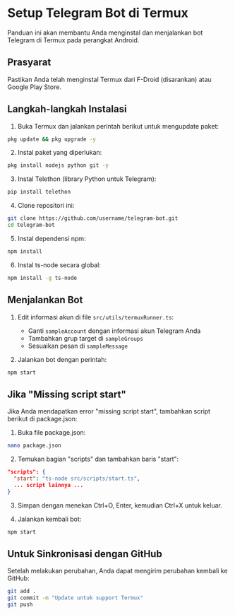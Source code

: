 
# Setup Telegram Bot di Termux

Panduan ini akan membantu Anda menginstal dan menjalankan bot Telegram di Termux pada perangkat Android.

## Prasyarat

Pastikan Anda telah menginstal Termux dari F-Droid (disarankan) atau Google Play Store.

## Langkah-langkah Instalasi

1. Buka Termux dan jalankan perintah berikut untuk mengupdate paket:

```bash
pkg update && pkg upgrade -y
```

2. Instal paket yang diperlukan:

```bash
pkg install nodejs python git -y
```

3. Instal Telethon (library Python untuk Telegram):

```bash
pip install telethon
```

4. Clone repositori ini:

```bash
git clone https://github.com/username/telegram-bot.git
cd telegram-bot
```

5. Instal dependensi npm:

```bash
npm install
```

6. Instal ts-node secara global:

```bash
npm install -g ts-node
```

## Menjalankan Bot

1. Edit informasi akun di file `src/utils/termuxRunner.ts`:
   - Ganti `sampleAccount` dengan informasi akun Telegram Anda
   - Tambahkan grup target di `sampleGroups`
   - Sesuaikan pesan di `sampleMessage`

2. Jalankan bot dengan perintah:

```bash
npm start
```

## Jika "Missing script start"

Jika Anda mendapatkan error "missing script start", tambahkan script berikut di package.json:

1. Buka file package.json:

```bash
nano package.json
```

2. Temukan bagian "scripts" dan tambahkan baris "start":

```json
"scripts": {
  "start": "ts-node src/scripts/start.ts",
  ... script lainnya ...
}
```

3. Simpan dengan menekan Ctrl+O, Enter, kemudian Ctrl+X untuk keluar.

4. Jalankan kembali bot:

```bash
npm start
```

## Untuk Sinkronisasi dengan GitHub

Setelah melakukan perubahan, Anda dapat mengirim perubahan kembali ke GitHub:

```bash
git add .
git commit -m "Update untuk support Termux"
git push
```

